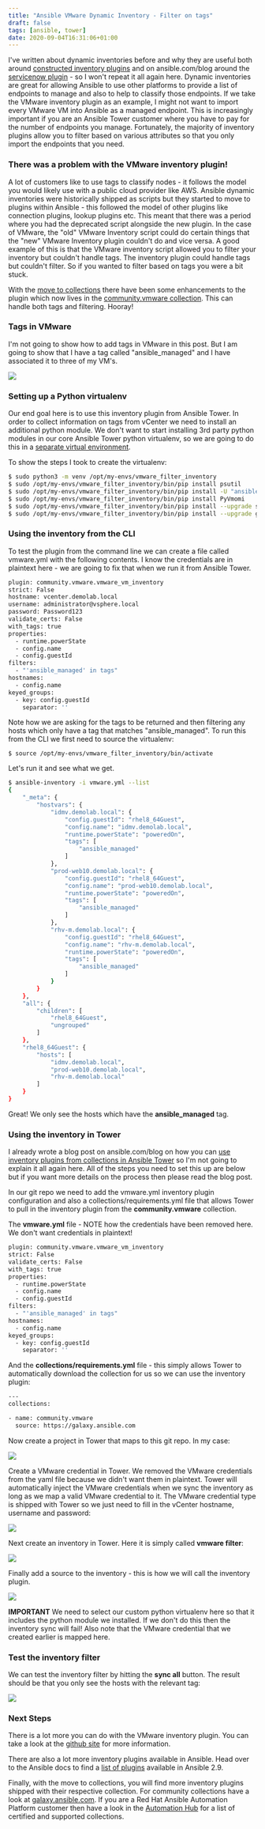 ```yaml
---
title: "Ansible VMware Dynamic Inventory - Filter on tags"
draft: false
tags: [ansible, tower]
date: 2020-09-04T16:31:06+01:00
---
```


I've written about dynamic inventories before and why they are useful both around [constructed inventory plugins](https://cloudautomation.pharriso.co.uk/post/ansible-constructed-inventory-plugin/) and on ansible.com/blog around the [servicenow plugin](https://www.ansible.com/blog/using-an-inventory-plugin-from-a-collection-in-ansible-tower) - so I won't repeat it all again here. Dynamic inventories are great for allowing Ansible to use other platforms to provide a list of endpoints to manage and also to help to classify those endpoints. If we take the VMware inventory plugin as an example, I might not want to import every VMware VM into Ansible as a managed endpoint. This is increasingly important if you are an Ansible Tower customer where you have to pay for the number of endpoints you manage. Fortunately, the majority of inventory plugins allow you to filter based on various attributes so that you only import the endpoints that you need.

### There was a problem with the VMware inventory plugin!

A lot of customers like to use tags to classify nodes - it follows the model you would likely use with a public cloud provider like AWS. Ansible dynamic inventories were historically shipped as scripts but they started to move to plugins within Ansible - this followed the model of other plugins like connection plugins, lookup plugins etc. This meant that there was a period where you had the deprecated script alongside the new plugin. In the case of VMware, the "old" VMware Inventory script could do certain things that the "new" VMware Inventory plugin couldn't do and vice versa. A good example of this is that the VMware inventory script allowed you to filter your inventory but couldn't handle tags. The inventory plugin could handle tags but couldn't filter. So if you wanted to filter based on tags you were a bit stuck.

With the [move to collections](https://www.ansible.com/blog/getting-started-with-ansible-collections) there have been some enhancements to the plugin which now lives in the [community.vmware collection](https://galaxy.ansible.com/community/vmware). This can handle both tags and filtering. Hooray!

### Tags in VMware

I'm not going to show how to add tags in VMware in this post. But I am going to show that I have a tag called "ansible_managed" and I have associated it to three of my VM's.

![](/images/vcenter-tags.png)

### Setting up a Python virtualenv

Our end goal here is to use this inventory plugin from Ansible Tower. In order to collect information on tags from vCenter we need to install an additional python module. We don't want to start installing 3rd party python modules in our core Ansible Tower python virtualenv, so we are going to do this in a [separate virtual environment](https://docs.ansible.com/ansible-tower/latest/html/upgrade-migration-guide/virtualenv.html).

To show the steps I took to create the virtualenv:

```bash
$ sudo python3 -m venv /opt/my-envs/vmware_filter_inventory
$ sudo /opt/my-envs/vmware_filter_inventory/bin/pip install psutil
$ sudo /opt/my-envs/vmware_filter_inventory/bin/pip install -U "ansible == 2.9.11"
$ sudo /opt/my-envs/vmware_filter_inventory/bin/pip install PyVmomi
$ sudo /opt/my-envs/vmware_filter_inventory/bin/pip install --upgrade setuptools pip
$ sudo /opt/my-envs/vmware_filter_inventory/bin/pip install --upgrade git+https://github.com/vmware/vsphere-automation-sdk-python.git
```

### Using the inventory from the CLI

To test the plugin from the command line we can create a file called vmware.yml with the following contents. I know the credentials are in plaintext here - we are going to fix that when we run it from Ansible Tower.

```bash
plugin: community.vmware.vmware_vm_inventory
strict: False
hostname: vcenter.demolab.local
username: administrator@vsphere.local
password: Password123
validate_certs: False
with_tags: true
properties:
  - runtime.powerState
  - config.name
  - config.guestId
filters:
  - "'ansible_managed' in tags"
hostnames:
  - config.name
keyed_groups:
  - key: config.guestId
    separator: ''
```

Note how we are asking for the tags to be returned and then filtering any hosts which only have a tag that matches "ansible_managed". To run this from the CLI we first need to source the virtualenv:

```
$ source /opt/my-envs/vmware_filter_inventory/bin/activate
```

Let's run it and see what we get.

```bash
$ ansible-inventory -i vmware.yml --list
{
    "_meta": {
        "hostvars": {
            "idmv.demolab.local": {
                "config.guestId": "rhel8_64Guest",
                "config.name": "idmv.demolab.local",
                "runtime.powerState": "poweredOn",
                "tags": [
                    "ansible_managed"
                ]
            },
            "prod-web10.demolab.local": {
                "config.guestId": "rhel8_64Guest",
                "config.name": "prod-web10.demolab.local",
                "runtime.powerState": "poweredOn",
                "tags": [
                    "ansible_managed"
                ]
            },
            "rhv-m.demolab.local": {
                "config.guestId": "rhel8_64Guest",
                "config.name": "rhv-m.demolab.local",
                "runtime.powerState": "poweredOn",
                "tags": [
                    "ansible_managed"
                ]
            }
        }
    },
    "all": {
        "children": [
            "rhel8_64Guest",
            "ungrouped"
        ]
    },
    "rhel8_64Guest": {
        "hosts": [
            "idmv.demolab.local",
            "prod-web10.demolab.local",
            "rhv-m.demolab.local"
        ]
    }
}
```

Great! We only see the hosts which have the **ansible_managed** tag. 

### Using the inventory in Tower

I already wrote a blog post on ansible.com/blog on how you can [use inventory plugins from collections in Ansible Tower](https://www.ansible.com/blog/using-an-inventory-plugin-from-a-collection-in-ansible-tower) so I'm not going to explain it all again here. All of the steps you need to set this up are below but if you want more details on the process then please read the blog post. 

In our git repo we need to add the vmware.yml inventory plugin configuration and also a collections/requirements.yml file that allows Tower to pull in the inventory plugin from the **community.vmware** collection.

The **vmware.yml** file - NOTE how the credentials have been removed here. We don't want credentials in plaintext!

```bash
plugin: community.vmware.vmware_vm_inventory
strict: False
validate_certs: False
with_tags: true
properties:
  - runtime.powerState
  - config.name
  - config.guestId
filters:
  - "'ansible_managed' in tags"
hostnames:
  - config.name
keyed_groups:
  - key: config.guestId
    separator: ''
```

And the **collections/requirements.yml** file - this simply allows Tower to automatically download the collection for us so we can use the inventory plugin:

```bash
---
collections:

- name: community.vmware
  source: https://galaxy.ansible.com
```

Now create a project in Tower that maps to this git repo. In my case:

![](/images/vmware_inventory_project.png)

Create a VMware credential in Tower. We removed the VMware credentials from the yaml file because we didn't want them in plaintext. Tower will automatically inject the VMware credentials when we sync the inventory as long as we map a valid VMware credential to it. The VMware credential type is shipped with Tower so we just need to fill in the vCenter hostname, username and password:

![](/images/vmware_credential.png)

Next create an inventory in Tower. Here it is simply called **vmware filter**:

![](/images/vmware_inventory.png)

Finally add a source to the inventory - this is how we will call the inventory plugin.

![](/images/vmware_inventory_source.png)

**IMPORTANT** We need to select our custom python virtualenv here so that it includes the python module we installed. If we don't do this then the inventory sync will fail! Also note that the VMware credential that we created earlier is mapped here.


### Test the inventory filter

We can test the inventory filter by hitting the **sync all** button. The result should be that you only see the hosts with the relevant tag:

![](/images/tower_vmware_inventory.png)

### Next Steps

There is a lot more you can do with the VMware inventory plugin. You can take a look at the [github site](https://github.com/ansible-collections/vmware) for more information.

There are also a lot more inventory plugins available in Ansible. Head over to the Ansible docs to find a [list of plugins](https://docs.ansible.com/ansible/latest/plugins/inventory.html#plugin-list) available in Ansible 2.9.

Finally, with the move to collections, you will find more inventory plugins shipped with their respective collection. For community collections have a look at [galaxy.ansible.com](galaxy.ansible.com). If you are a Red Hat Ansible Automation Platform customer then have a look in the [Automation Hub](cloud.redhat.com) for a list of certified and supported collections.
